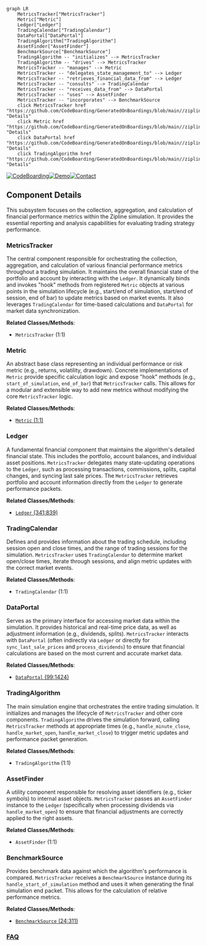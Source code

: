 ```mermaid
graph LR
    MetricsTracker["MetricsTracker"]
    Metric["Metric"]
    Ledger["Ledger"]
    TradingCalendar["TradingCalendar"]
    DataPortal["DataPortal"]
    TradingAlgorithm["TradingAlgorithm"]
    AssetFinder["AssetFinder"]
    BenchmarkSource["BenchmarkSource"]
    TradingAlgorithm -- "initializes" --> MetricsTracker
    TradingAlgorithm -- "drives" --> MetricsTracker
    MetricsTracker -- "manages" --> Metric
    MetricsTracker -- "delegates_state_management_to" --> Ledger
    MetricsTracker -- "retrieves_financial_data_from" --> Ledger
    MetricsTracker -- "consults" --> TradingCalendar
    MetricsTracker -- "receives_data_from" --> DataPortal
    MetricsTracker -- "uses" --> AssetFinder
    MetricsTracker -- "incorporates" --> BenchmarkSource
    click MetricsTracker href "https://github.com/CodeBoarding/GeneratedOnBoardings/blob/main//zipline/MetricsTracker.md" "Details"
    click Metric href "https://github.com/CodeBoarding/GeneratedOnBoardings/blob/main//zipline/Metric.md" "Details"
    click DataPortal href "https://github.com/CodeBoarding/GeneratedOnBoardings/blob/main//zipline/DataPortal.md" "Details"
    click TradingAlgorithm href "https://github.com/CodeBoarding/GeneratedOnBoardings/blob/main//zipline/TradingAlgorithm.md" "Details"
```
[![CodeBoarding](https://img.shields.io/badge/Generated%20by-CodeBoarding-9cf?style=flat-square)](https://github.com/CodeBoarding/CodeBoarding)[![Demo](https://img.shields.io/badge/Try%20our-Demo-blue?style=flat-square)](https://www.codeboarding.org/demo)[![Contact](https://img.shields.io/badge/Contact%20us%20-%20contact@codeboarding.org-lightgrey?style=flat-square)](mailto:contact@codeboarding.org)

## Component Details

This subsystem focuses on the collection, aggregation, and calculation of financial performance metrics within the Zipline simulation. It provides the essential reporting and analysis capabilities for evaluating trading strategy performance.

### MetricsTracker
The central component responsible for orchestrating the collection, aggregation, and calculation of various financial performance metrics throughout a trading simulation. It maintains the overall financial state of the portfolio and account by interacting with the `Ledger`. It dynamically binds and invokes "hook" methods from registered `Metric` objects at various points in the simulation lifecycle (e.g., start/end of simulation, start/end of session, end of bar) to update metrics based on market events. It also leverages `TradingCalendar` for time-based calculations and `DataPortal` for market data synchronization.


**Related Classes/Methods**:

- `MetricsTracker` (1:1)


### Metric
An abstract base class representing an individual performance or risk metric (e.g., returns, volatility, drawdown). Concrete implementations of `Metric` provide specific calculation logic and expose "hook" methods (e.g., `start_of_simulation`, `end_of_bar`) that `MetricsTracker` calls. This allows for a modular and extensible way to add new metrics without modifying the core `MetricsTracker` logic.


**Related Classes/Methods**:

- <a href="https://github.com/quantopian/zipline/blob/master/zipline/finance/metrics/metric.py#L1-L1" target="_blank" rel="noopener noreferrer">`Metric` (1:1)</a>


### Ledger
A fundamental financial component that maintains the algorithm's detailed financial state. This includes the portfolio, account balances, and individual asset positions. `MetricsTracker` delegates many state-updating operations to the `Ledger`, such as processing transactions, commissions, splits, capital changes, and syncing last sale prices. The `MetricsTracker` retrieves portfolio and account information directly from the `Ledger` to generate performance packets.


**Related Classes/Methods**:

- <a href="https://github.com/quantopian/zipline/blob/master/zipline/finance/ledger.py#L341-L839" target="_blank" rel="noopener noreferrer">`Ledger` (341:839)</a>


### TradingCalendar
Defines and provides information about the trading schedule, including session open and close times, and the range of trading sessions for the simulation. `MetricsTracker` uses `TradingCalendar` to determine market open/close times, iterate through sessions, and align metric updates with the correct market events.


**Related Classes/Methods**:

- `TradingCalendar` (1:1)


### DataPortal
Serves as the primary interface for accessing market data within the simulation. It provides historical and real-time price data, as well as adjustment information (e.g., dividends, splits). `MetricsTracker` interacts with `DataPortal` (often indirectly via `Ledger` or directly for `sync_last_sale_prices` and `process_dividends`) to ensure that financial calculations are based on the most current and accurate market data.


**Related Classes/Methods**:

- <a href="https://github.com/quantopian/zipline/blob/master/zipline/data/data_portal.py#L99-L1424" target="_blank" rel="noopener noreferrer">`DataPortal` (99:1424)</a>


### TradingAlgorithm
The main simulation engine that orchestrates the entire trading simulation. It initializes and manages the lifecycle of `MetricsTracker` and other core components. `TradingAlgorithm` drives the simulation forward, calling `MetricsTracker` methods at appropriate times (e.g., `handle_minute_close`, `handle_market_open`, `handle_market_close`) to trigger metric updates and performance packet generation.


**Related Classes/Methods**:

- `TradingAlgorithm` (1:1)


### AssetFinder
A utility component responsible for resolving asset identifiers (e.g., ticker symbols) to internal asset objects. `MetricsTracker` passes an `AssetFinder` instance to the `Ledger` (specifically when processing dividends via `handle_market_open`) to ensure that financial adjustments are correctly applied to the right assets.


**Related Classes/Methods**:

- `AssetFinder` (1:1)


### BenchmarkSource
Provides benchmark data against which the algorithm's performance is compared. `MetricsTracker` receives a `BenchmarkSource` instance during its `handle_start_of_simulation` method and uses it when generating the final simulation end packet. This allows for the calculation of relative performance metrics.


**Related Classes/Methods**:

- <a href="https://github.com/quantopian/zipline/blob/master/zipline/sources/benchmark_source.py#L24-L311" target="_blank" rel="noopener noreferrer">`BenchmarkSource` (24:311)</a>




### [FAQ](https://github.com/CodeBoarding/GeneratedOnBoardings/tree/main?tab=readme-ov-file#faq)